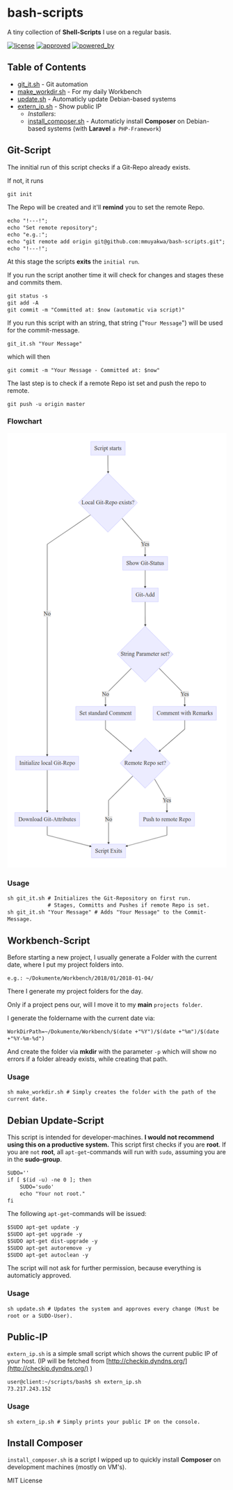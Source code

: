 # bash-scripts

A tiny collection of **Shell-Scripts** I use on a regular basis.

[![license](https://img.shields.io/github/license/mashape/apistatus.svg?style=plastic)](https://github.com/mmuyakwa/bash-scripts/blob/master/LICENSE) [![approved](https://img.shields.io/badge/approved-by%20Mein%20Nachbar-green.svg?style=plastic)](https://encrypted.google.com/search?q=steffen+held) [![powered_by](https://img.shields.io/badge/part%20of-Likando%20Publishing-red.svg?style=plastic)](https://www.likando.de)

## Table of Contents

<!-- toc -->

* [git_it.sh](#git-script) - Git automation
* [make_workdir.sh](#workbench-script) - For my daily Workbench
* [update.sh](#debian-update-script) - Automaticly update Debian-based systems
* [extern_ip.sh](#public-ip) - Show public IP
  * *Installers*:
  * [install_composer.sh](#install-composer) - Automaticly install **Composer** on Debian-based systems (with **Laravel** `a PHP-Framework`)

<!-- toc stop -->

## Git-Script

The innitial run of this script checks if a Git-Repo already exists.

If not, it runs

    git init

The Repo will be created and it'll **remind** you to set the remote Repo.

    echo "!---!";
    echo "Set remote repository";
    echo "e.g.:";
    echo "git remote add origin git@github.com:mmuyakwa/bash-scripts.git";
    echo "!---!";

At this stage the scripts **exits** the `initial run`.

If you run the script another time it will check for changes and stages these and commits them.

    git status -s
    git add -A
    git commit -m "Committed at: $now (automatic via script)"

If you run this script with an string, that string ("`Your Message`") will be used for the commit-message.

    git_it.sh "Your Message"

which will then

    git commit -m "Your Message - Committed at: $now"

The last step is to check if a remote Repo ist set and push the repo to remote.

    git push -u origin master

### Flowchart

![flowchart](img/git_it-flow.png "The rundown of this script.")

### Usage

    sh git_it.sh # Initializes the Git-Repository on first run.
                 # Stages, Committs and Pushes if remote Repo is set.
    sh git_it.sh "Your Message" # Adds "Your Message" to the Commit-Message.

## Workbench-Script

Before starting a new project, I usually generate a Folder with the current date, where I put my project folders into.

    e.g.: ~/Dokumente/Workbench/2018/01/2018-01-04/

There I generate my project folders for the day.

Only if a project pens our, will I move it to my **main** `projects folder`.

I generate the foldername with the current date via:

    WorkDirPath=~/Dokumente/Workbench/$(date +"%Y")/$(date +"%m")/$(date +"%Y-%m-%d")

And create the folder via **mkdir** with the parameter `-p` which will show no errors if a folder already exists, while creating that path.

### Usage

    sh make_workdir.sh # Simply creates the folder with the path of the current date.

## Debian Update-Script

This script is intended for developer-machines.
**I would not recommend using this on a productive system.**
This script first checks if you are **root**.
If you are `not` **root**, all `apt-get`-commands will run with `sudo`, assuming you are in the **sudo-group**.

    SUDO=''
    if [ $(id -u) -ne 0 ]; then
        SUDO='sudo'
        echo "Your not root."
    fi

The following `apt-get`-commands will be issued:

    $SUDO apt-get update -y
    $SUDO apt-get upgrade -y
    $SUDO apt-get dist-upgrade -y
    $SUDO apt-get autoremove -y
    $SUDO apt-get autoclean -y

The script will not ask for further permission, because everything is automaticly approved.

### Usage

    sh update.sh # Updates the system and approves every change (Must be root or a SUDO-User).

## Public-IP

`extern_ip.sh` is a simple small script which shows the current public IP of your host. (IP will be fetched from [http://checkip.dyndns.org/](http://checkip.dyndns.org/) )

    user@client:~/scripts/bash$ sh extern_ip.sh
    73.217.243.152

### Usage

    sh extern_ip.sh # Simply prints your public IP on the console.

## Install Composer

`install_composer.sh` is a script I wipped up to quickly install **Composer** on development machines (mostly on VM's).

MIT License
